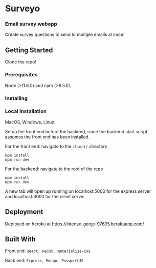 # Surveyo

### Email survey webapp

Create survey questions to send to multiple emails at once!

## Getting Started

Clone the repo!

### Prerequisites

Node (>11.6.0) and npm (>6.5.0).

### Installing

### Local Installation

MacOS, Windows, Linux:

Setup the front end before the backend, since the backend start script assumes the front end has been installed.

For the front end:
navigate to the `client/` directory
```
npm install
npm run dev
```

For the backend:
navigate to the root of the repo
```
npm install
npm run dev
```

A new tab will open up running on localhost:5000 for the express server and localhost:3000 for the client server.

## Deployment

Deployed on heroku at https://intense-gorge-97635.herokuapp.com/

## Built With
Front end: `React, Redux, materialize-css`

Back end: `Express, Mongo, PassportJS`

